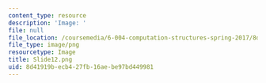 ```yaml
---
content_type: resource
description: 'Image: '
file: null
file_location: /coursemedia/6-004-computation-structures-spring-2017/8d41919becb427fb16aebe97bd449981_Slide12.png
file_type: image/png
resourcetype: Image
title: Slide12.png
uid: 8d41919b-ecb4-27fb-16ae-be97bd449981
---
```

